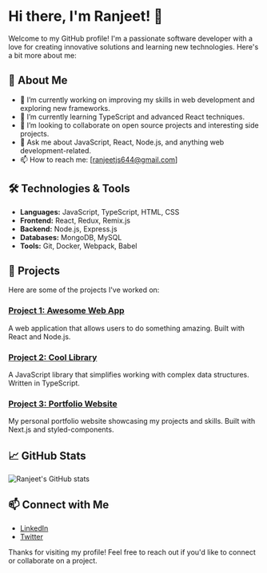 # Hi there, I'm Ranjeet! 👋

Welcome to my GitHub profile! I'm a passionate software developer with a love for creating innovative solutions and learning new technologies. Here's a bit more about me:

## 🚀 About Me

- 🔭 I’m currently working on improving my skills in web development and exploring new frameworks.
- 🌱 I’m currently learning TypeScript and advanced React techniques.
- 👯 I’m looking to collaborate on open source projects and interesting side projects.
- 💬 Ask me about JavaScript, React, Node.js, and anything web development-related.
- 📫 How to reach me:
    [ranjeetjs644@gmail.com]
  

## 🛠️ Technologies & Tools

- **Languages:** JavaScript, TypeScript, HTML, CSS
- **Frontend:** React, Redux, Remix.js
- **Backend:** Node.js, Express.js
- **Databases:** MongoDB, MySQL
- **Tools:** Git, Docker, Webpack, Babel

## 🌟 Projects

Here are some of the projects I've worked on:

### [Project 1: Awesome Web App](https://github.com/ranjeetjs22/awesome-web-app)
A web application that allows users to do something amazing. Built with React and Node.js.

### [Project 2: Cool Library](https://github.com/ranjeetjs22/cool-library)
A JavaScript library that simplifies working with complex data structures. Written in TypeScript.

### [Project 3: Portfolio Website](https://github.com/ranjeetjs22/portfolio-website)
My personal portfolio website showcasing my projects and skills. Built with Next.js and styled-components.

## 📈 GitHub Stats

![Ranjeet's GitHub stats](https://github-readme-stats.vercel.app/api?username=ranjeetjs22&show_icons=true&theme=radical)

## 📫 Connect with Me

- [LinkedIn](https://www.linkedin.com/in/ranjeetjs22)
- [Twitter](https://twitter.com/ranjeetjs22)

Thanks for visiting my profile! Feel free to reach out if you'd like to connect or collaborate on a project.
